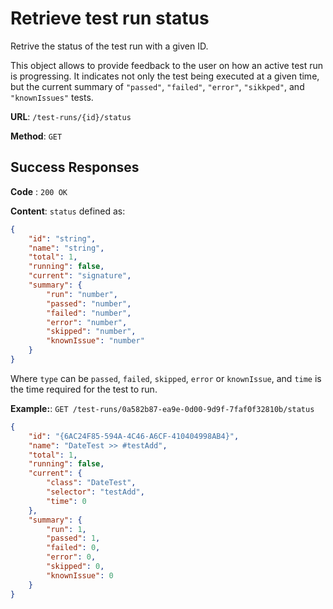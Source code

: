 # Retrieve test run status

Retrive the status of the test run with a given ID.

This object allows to provide feedback to the user on how an active test run is progressing. It indicates not only the test being executed at a given time, but the current summary of `"passed"`, `"failed"`, `"error"`, `"sikkped"`, and `"knownIssues"` tests.

**URL**: `/test-runs/{id}/status`

**Method**: `GET`

## Success Responses

**Code** : `200 OK`

**Content**: `status` defined as:

```json
{
	"id": "string",
	"name": "string",
	"total": 1,
	"running": false,
	"current": "signature",
	"summary": {
		"run": "number",
		"passed": "number",
		"failed": "number",
		"error": "number",
		"skipped": "number",
		"knownIssue": "number"
	}
}
```

Where `type` can be `passed`, `failed`, `skipped`, `error` or `knownIssue`, and `time` is the time required for the test to run.

**Example:**: `GET /test-runs/0a582b87-ea9e-0d00-9d9f-7faf0f32810b/status`

```json
{
	"id": "{6AC24F85-594A-4C46-A6CF-410404998AB4}",
	"name": "DateTest >> #testAdd",
	"total": 1,
	"running": false,
	"current": {
		"class": "DateTest",
		"selector": "testAdd",
		"time": 0
	},
	"summary": {
		"run": 1,
		"passed": 1,
		"failed": 0,
		"error": 0,
		"skipped": 0,
		"knownIssue": 0
	}
}
```
